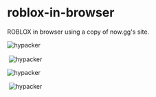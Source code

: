 # roblox-in-browser
 ROBLOX in browser using a copy of now.gg's site.


<p><img align="center" src="https://github-readme-stats.vercel.app/api/top-langs?username=hypacker&hide_border=true&show_icons=true&theme=dark&locale=en&layout=compact" alt="hypacker" /></p>

<p>&nbsp;<img align="center" src="https://github-readme-stats.vercel.app/api?username=hypacker&hide_border=true&show_icons=true&theme=dark&locale=en" alt="hypacker" /></p>







<p><img align="center" src="https://github-readme-stats.vercel.app/api/top-langs?username=SpaceNerd24&hide_border=true&show_icons=true&theme=dark&locale=en&layout=compact" alt="hypacker" /></p>

<p>&nbsp;<img align="center" src="https://github-readme-stats.vercel.app/api?username=SpaceNerd24&hide_border=true&show_icons=true&theme=dark&locale=en" alt="hypacker" /></p>

